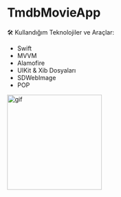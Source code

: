 # TmdbMovieApp


🛠️ Kullandığım Teknolojiler ve Araçlar:
- Swift
- MVVM
- Alamofire
- UIKit & Xib Dosyaları
- SDWebImage
- POP

<img src="ReadmeFolder/movieApp.gif" alt="gif" style="width:220px;"/>

